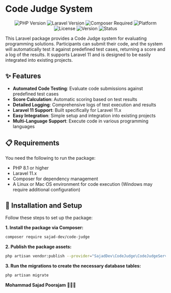 # Code Judge System

<p align="center">
  <img src="https://img.shields.io/badge/PHP-8.1+-777BB4.svg?style=flat&logo=php" alt="PHP Version">
  <img src="https://img.shields.io/badge/Laravel-11.x-FF2D20.svg?style=flat&logo=laravel" alt="Laravel Version">
  <img src="https://img.shields.io/badge/Composer-Required-885630.svg?style=flat&logo=composer" alt="Composer Required">
  <img src="https://img.shields.io/badge/Platform-Linux%20%7C%20macOS-lightgrey.svg?style=flat" alt="Platform">
  <img src="https://img.shields.io/badge/License-MIT-green.svg?style=flat" alt="License">
  <img src="https://img.shields.io/badge/Version-1.0.0-blue.svg?style=flat" alt="Version">
  <img src="https://img.shields.io/badge/Status-Stable-brightgreen.svg?style=flat" alt="Status">
</p>

This Laravel package provides a Code Judge system for evaluating programming solutions. Participants can submit their code, and the system will automatically test it against predefined test cases, returning a score and a log of the results. It supports Laravel 11 and is designed to be easily integrated into existing projects.

## ✨ Features

- **Automated Code Testing**: Evaluate code submissions against predefined test cases
- **Score Calculation**: Automatic scoring based on test results
- **Detailed Logging**: Comprehensive logs of test execution and results
- **Laravel 11 Support**: Built specifically for Laravel 11.x
- **Easy Integration**: Simple setup and integration into existing projects
- **Multi-Language Support**: Execute code in various programming languages

## 📋 Requirements

You need the following to run the package:

- PHP 8.1 or higher
- Laravel 11.x
- Composer for dependency management
- A Linux or Mac OS environment for code execution (Windows may require additional configuration)

## 🚀 Installation and Setup

Follow these steps to set up the package:

**1. Install the package via Composer:**
```bash
composer require sajad-dev/code-judge
```

**2. Publish the package assets:**
```bash
php artisan vendor:publish --provider="SajadDev\CodeJudge\CodeJudgeServiceProvider"
```

**3. Run the migrations to create the necessary database tables:**
```bash
php artisan migrate
```



**Mohammad Sajad Poorajam** 👨‍💻🚀

</p>
